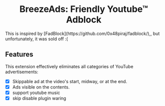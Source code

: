 <h1 align="center">BreezeAds: Friendly Youtube™ Adblock</h1>
This is inspired by [FadBlock](https://github.com/0x48piraj/fadblock/),, but unfortunately, it was sold off :(

## Features

This extension effectively eliminates all categories of YouTube advertisements:

- [x] Skippable ad at the video's start, midway, or at the end.
- [x] Ads visible on the contents.
- [x] support youtube music
- [x] skip disable plugin waring
